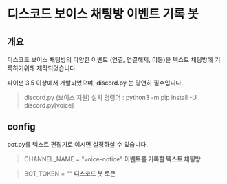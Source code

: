 # 디스코드 보이스 채팅방 이벤트 기록 봇
## 개요

디스코드 보이스 채팅방의 다양한 이벤트 (연결, 연결해제, 이동)을 텍스트 채팅방에 기록하기위해 제작되었습니다.

파이썬 3.5 이상에서 개발되었으며, discord.py 는 당연히 필수입니다.

> discord.py (보이스 지원) 설치 명령어 : python3 -m pip install -U discord.py[voice]

## config

bot.py를 텍스트 편집기로 여시면 설정하실 수 있습니다.

> CHANNEL_NAME = "voice-notice" **이벤트를 기록할 텍스트 채팅방**

> BOT_TOKEN = "" **디스코드 봇 토큰**
